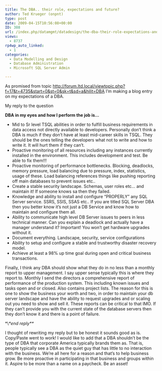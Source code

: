```yaml
---
title: The DBA.. their role, expectations and future?
author: Ted Krueger (onpnt)
type: post
date: 2009-04-15T10:56:08+00:00
ID: 388
url: /index.php/datamgmt/datadesign/the-dba-their-role-expectations-and-futu/
views:
  - 8737
rp4wp_auto_linked:
  - 1
categories:
  - Data Modelling and Design
  - Database Administration
  - Microsoft SQL Server Admin

---
```

As promised from topic http://forum.ltd.local/viewtopic.php?f=17&t=4735&start=0&st=0&sk=t&sd=a&hilit=DBA I&#8217;m making a blog entry on my expectations of a DBA.

My reply to the question

**DBA in my eyes and how I perform the job is&#8230;**

  * Mid to Sr level TSQL abilities in order to fulfill business requirements in data access not directly available to developers. Personally don&#8217;t think a DBA is much if they don&#8217;t have at least mid-career skills in TSQL. They should be the ones telling the developers what not to write and how to write it. It will hurt them if they can&#8217;t.
  * Proactive monitoring of all resources including any instances currently installed in the environment. This includes development and test. Be able to fix them!!!
  * Proactive monitoring of performance bottlenecks. Blocking, deadlocks, memory pressure, load balancing due to pressure, index, statistics, usage of these. Load balancing references things like pushing reporting off main databases to prevent issues etc..
  * Create a stable security landscape. Schemas, user roles etc&#8230; and maintain it! If someone knows sa then they failed.
  * Knowledge and ability to install and configure &#8220;PROPERLY&#8221; any SQL Server service. SSRS, SSIS, SSAS etc.. If you are titled SQL Server DBA then you better know it&#8217;s not just a DB Service and know how to maintain and configure them all.
  * Ability to communicate high level DB Server issues to peers in less technical manner. Can you explain a deadlock and actually have a manager understand it? Important! You won&#8217;t get hardware upgrades without it.
  * Document everything. Landscape, security, service configurations
  * Ability to setup and configure a stable and trustworthy disaster recovery model.
  * Achieve at least a 98% up time goal during open and critical business transactions.

Finally, I think any DBA should show what they do in no less than a monthly report to upper management. I say upper sense typically this is where they report to. Monthly I send the directors a comprehensive report of performance of the production system. This including known issues and tasks open and or closed. Also contains project lists. The reason for this is one to show the business your worth and two, in order to maintain your db server landscape and have the ability to request upgrades and or scaling out you need to show and sell it. These reports can be critical to that IMO. If they can&#8217;t provide you with the current state of the database servers then they don&#8217;t know it and there is a point of failure.
  
\*\\*\*end reply\*\**

I thought of rewriting my reply but to be honest it sounds good as is. Copy/Paste went to work! I would like to add that a DBA shouldn&#8217;t be the type of DBA that corporate America typically brands them as. That is, people typically see a DBA as the quiet guy that has little to no interaction with the business. We&#8217;re all here for a reason and that&#8217;s to help business grow. Be more proactive in participating in that business and groups within it. Aspire to be more than a name on a paycheck. Be an asset!